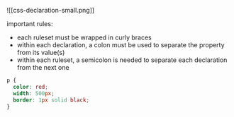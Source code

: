 ![[css-declaration-small.png]]

important rules:
- each ruleset must be wrapped in curly braces
- within each declaration, a colon must be used to separate the property from its value(s)
- within each ruleset, a semicolon is needed to separate each declaration from the next one

```CSS
p {
  color: red;
  width: 500px;
  border: 1px solid black;
}
```